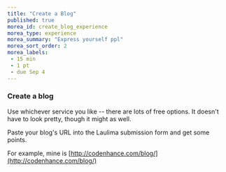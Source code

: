 ```yaml
---
title: "Create a Blog"
published: true
morea_id: create_blog_experience
morea_type: experience
morea_summary: "Express yourself ppl"
morea_sort_order: 2
morea_labels:
 - 15 min
 - 1 pt
 - due Sep 4
---
```


### Create a blog

Use whichever service you like -- there are lots of free options. It doesn't
have to look pretty, though it might as well.

Paste your blog's URL into the Laulima submission form and get some points.

For example, mine is [http://codenhance.com/blog/](http://codenhance.com/blog/)
